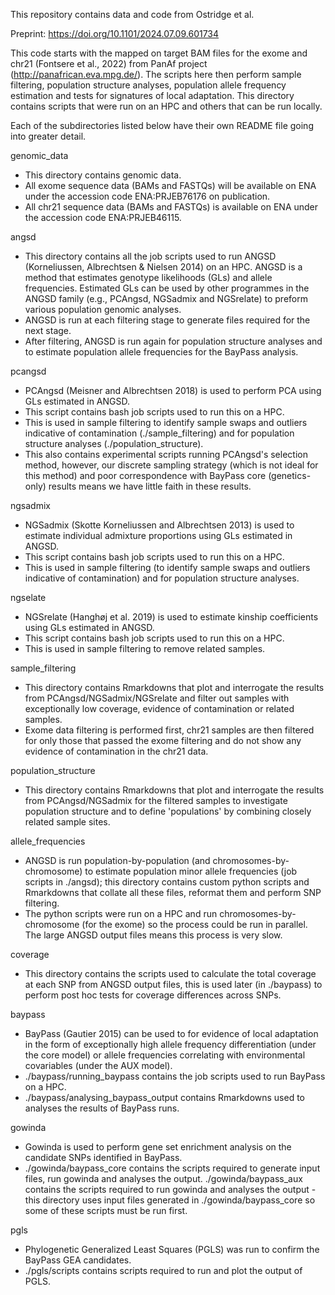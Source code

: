 This repository contains data and code from Ostridge et al. 

Preprint: https://doi.org/10.1101/2024.07.09.601734

This code starts with the mapped on target BAM files for the exome and chr21 (Fontsere et al., 2022) from PanAf project 
(http://panafrican.eva.mpg.de/). The scripts here then perform sample filtering, population structure analyses, population allele 
frequency estimation and tests for signatures of local adaptation. This directory contains scripts that were run on an HPC and 
others that can be run locally.

Each of the subdirectories listed below have their own README file going into greater detail.

genomic_data
- This directory contains genomic data.
- All exome sequence data (BAMs and FASTQs) will be available on ENA under the accession code ENA:PRJEB76176 on publication.
- All chr21 sequence data (BAMs and FASTQs) is available on ENA under the accession code ENA:PRJEB46115.

angsd
- This directory contains all the job scripts used to run ANGSD (Korneliussen, Albrechtsen & Nielsen 2014) on an HPC. ANGSD is 
a method that estimates genotype likelihoods (GLs) and allele frequencies. Estimated GLs can be used by other programmes in the ANGSD 
family (e.g., PCAngsd, NGSadmix and NGSrelate) to preform various population genomic analyses.
- ANGSD is run at each filtering stage to generate files required for the next stage.
- After filtering, ANGSD is run again for population structure analyses and to estimate population allele frequencies for the 
BayPass analysis.

pcangsd
- PCAngsd (Meisner and Albrechtsen 2018) is used to perform PCA using GLs estimated in ANGSD. 
- This script contains bash job scripts used to run this on a HPC.
- This is used in sample filtering to identify sample swaps and outliers indicative of contamination (./sample_filtering) and 
for population structure analyses (./population_structure).
- This also contains experimental scripts running PCAngsd's selection method, however, our discrete sampling strategy (which is not ideal for this method) and poor correspondence with BayPass core (genetics-only) results means we have little faith in these results. 

ngsadmix
- NGSadmix (Skotte Korneliussen and Albrechtsen 2013) is used to estimate individual admixture proportions using GLs estimated 
in ANGSD. 
- This script contains bash job scripts used to run this on a HPC.
- This is used in sample filtering (to identify sample swaps and outliers indicative of contamination) and for population 
structure analyses.

ngselate
- NGSrelate (Hanghøj et al. 2019) is used to estimate kinship coefficients using GLs estimated in ANGSD. 
- This script contains bash job scripts used to run this on a HPC.
- This is used in sample filtering to remove related samples.

sample_filtering
- This directory contains Rmarkdowns that plot and interrogate the results from PCAngsd/NGSadmix/NGSrelate and filter out 
samples with exceptionally low coverage, evidence of contamination or related samples.
- Exome data filtering is performed first, chr21 samples are then filtered for only those that passed the exome filtering and 
do not show any evidence of contamination in the chr21 data.

population_structure
- This directory contains Rmarkdowns that plot and interrogate the results from PCAngsd/NGSadmix for the filtered samples to 
investigate population structure and to define 'populations' by combining closely related sample sites.

allele_frequencies
- ANGSD is run population-by-population (and chromosomes-by-chromosome) to estimate population minor allele frequencies (job 
scripts in ./angsd); this directory contains custom python scripts and Rmarkdowns that collate all these files, reformat them and 
perform SNP filtering.
- The python scripts were run on a HPC and run chromosomes-by-chromosome (for the exome) so the process could be run in 
parallel. The large ANGSD output files means this process is very slow.

coverage
- This directory contains the scripts used to calculate the total coverage at each SNP from ANGSD output files, this is used 
later (in ./baypass) to perform post hoc tests for coverage differences across SNPs.

baypass
- BayPass (Gautier 2015) can be used to for evidence of local adaptation in the form of exceptionally high allele frequency 
differentiation (under the core model) or allele frequencies correlating with environmental covariables (under the AUX model).
- ./baypass/running_baypass contains the job scripts used to run BayPass on a HPC.
- ./baypass/analysing_baypass_output contains Rmarkdowns used to analyses the results of BayPass runs.

gowinda
- Gowinda is used to perform gene set enrichment analysis on the candidate SNPs identified in BayPass.
- ./gowinda/baypass_core contains the scripts required to generate input files, run gowinda and analyses the output. 
./gowinda/baypass_aux contains the scripts required to run gowinda and analyses the output - this directory uses input files generated 
in ./gowinda/baypass_core so some of these scripts must be run first.

pgls
- Phylogenetic Generalized Least Squares (PGLS) was run to confirm the BayPass GEA candidates.
- ./pgls/scripts contains scripts required to run and plot the output of PGLS.


